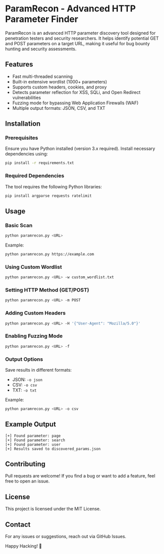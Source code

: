 # ParamRecon - Advanced HTTP Parameter Finder

ParamRecon is an advanced HTTP parameter discovery tool designed for penetration testers and security researchers. It helps identify potential GET and POST parameters on a target URL, making it useful for bug bounty hunting and security assessments.

## Features
- Fast multi-threaded scanning
- Built-in extensive wordlist (1000+ parameters)
- Supports custom headers, cookies, and proxy
- Detects parameter reflection for XSS, SQLi, and Open Redirect vulnerabilities
- Fuzzing mode for bypassing Web Application Firewalls (WAF)
- Multiple output formats: JSON, CSV, and TXT

## Installation

### Prerequisites
Ensure you have Python installed (version 3.x required). Install necessary dependencies using:
```bash
pip install -r requirements.txt
```

### Required Dependencies
The tool requires the following Python libraries:
```bash
pip install argparse requests ratelimit
```

## Usage

### Basic Scan
```bash
python paramrecon.py <URL>
```
Example:
```bash
python paramrecon.py https://example.com
```

### Using Custom Wordlist
```bash
python paramrecon.py <URL> -w custom_wordlist.txt
```

### Setting HTTP Method (GET/POST)
```bash
python paramrecon.py <URL> -m POST
```

### Adding Custom Headers
```bash
python paramrecon.py <URL> -H '{"User-Agent": "Mozilla/5.0"}'
```

### Enabling Fuzzing Mode
```bash
python paramrecon.py <URL> -f
```

### Output Options
Save results in different formats:
- JSON: `-o json`
- CSV: `-o csv`
- TXT: `-o txt`

Example:
```bash
python paramrecon.py <URL> -o csv
```

## Example Output
```
[+] Found parameter: page
[+] Found parameter: search
[+] Found parameter: user
[+] Results saved to discovered_params.json
```

## Contributing
Pull requests are welcome! If you find a bug or want to add a feature, feel free to open an issue.

## License
This project is licensed under the MIT License.

## Contact
For any issues or suggestions, reach out via GitHub Issues.

Happy Hacking! 🚀

